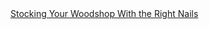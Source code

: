 <a href=" https://t.umblr.com/redirect?z=http%3A%2F%2Fwww.popularwoodworking.com%2Fwoodworking-blogs%2Fchris-schwarz-blog%2Fstock-your-shop-with-the-right-nails&amp;t=ZjM1NzMwNmZmNjUwZWE4MzY0NTRiMzQzYjg4MGU3YmJiYWEwMGUyYixRdVZwckJ4WA%3D%3D&amp;b=t%3AqHVAHG4mRdaot7uHHBcIRA&amp;p=https%3A%2F%2Fweekendjoiner.com%2Fpost%2F71261325286%2Fstocking-your-woodshop-with-the-right-nails&amp;m=0">
                        Stocking Your Woodshop With the Right Nails                    </a>
